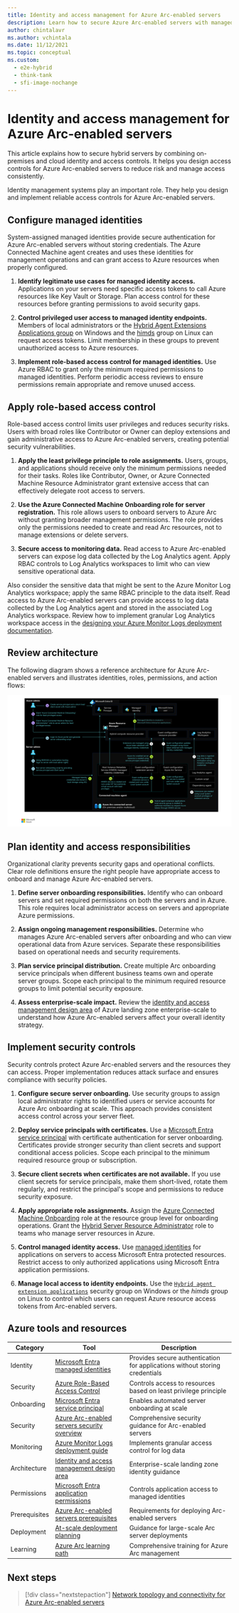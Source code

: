```yaml
---
title: Identity and access management for Azure Arc-enabled servers
description: Learn how to secure Azure Arc-enabled servers with managed identities, role-based access control, and service principals.
author: chintalavr
ms.author: vchintala
ms.date: 11/12/2021
ms.topic: conceptual
ms.custom:
  - e2e-hybrid
  - think-tank
  - sfi-image-nochange
---
```


# Identity and access management for Azure Arc-enabled servers

This article explains how to secure hybrid servers by combining on-premises and cloud identity and access controls. It helps you design access controls for Azure Arc-enabled servers to reduce risk and manage access consistently.

Identity management systems play an important role. They help you design and implement reliable access controls for Azure Arc-enabled servers.

## Configure managed identities

System-assigned managed identities provide secure authentication for Azure Arc-enabled servers without storing credentials. The Azure Connected Machine agent creates and uses these identities for management operations and can grant access to Azure resources when properly configured.

1. **Identify legitimate use cases for managed identity access.** Applications on your servers need specific access tokens to call Azure resources like Key Vault or Storage. Plan access control for these resources before granting permissions to avoid security gaps.

2. **Control privileged user access to managed identity endpoints.** Members of local administrators or the [Hybrid Agent Extensions Applications group](/azure/azure-arc/servers/agent-overview#windows-agent-installation-details) on Windows and the [himds](/azure/azure-arc/servers/agent-overview#agent-component-details) group on Linux can request access tokens. Limit membership in these groups to prevent unauthorized access to Azure resources.

3. **Implement role-based access control for managed identities.** Use Azure RBAC to grant only the minimum required permissions to managed identities. Perform periodic access reviews to ensure permissions remain appropriate and remove unused access.

## Apply role-based access control

Role-based access control limits user privileges and reduces security risks. Users with broad roles like Contributor or Owner can deploy extensions and gain administrative access to Azure Arc-enabled servers, creating potential security vulnerabilities.

1. **Apply the least privilege principle to role assignments.** Users, groups, and applications should receive only the minimum permissions needed for their tasks. Roles like Contributor, Owner, or Azure Connected Machine Resource Administrator grant extensive access that can effectively delegate root access to servers.

2. **Use the Azure Connected Machine Onboarding role for server registration.** This role allows users to onboard servers to Azure Arc without granting broader management permissions. The role provides only the permissions needed to create and read Arc resources, not to manage extensions or delete servers.

3. **Secure access to monitoring data.** Read access to Azure Arc-enabled servers can expose log data collected by the Log Analytics agent. Apply RBAC controls to Log Analytics workspaces to limit who can view sensitive operational data.

Also consider the sensitive data that might be sent to the Azure Monitor Log Analytics workspace; apply the same RBAC principle to the data itself. Read access to Azure Arc-enabled servers can provide access to log data collected by the Log Analytics agent and stored in the associated Log Analytics workspace. Review how to implement granular Log Analytics workspace access in the [designing your Azure Monitor Logs deployment documentation](/azure/azure-monitor/logs/design-logs-deployment#access-control-overview).

## Review architecture

The following diagram shows a reference architecture for Azure Arc-enabled servers and illustrates identities, roles, permissions, and action flows:

[![Reference architecture diagram for Azure Arc-enabled servers showing identities, roles, permissions, and action flows.](./media/arc-enabled-servers-iam.png)](./media/arc-enabled-servers-iam.png#lightbox)

## Plan identity and access responsibilities

Organizational clarity prevents security gaps and operational conflicts. Clear role definitions ensure the right people have appropriate access to onboard and manage Azure Arc-enabled servers.

1. **Define server onboarding responsibilities.** Identify who can onboard servers and set required permissions on both the servers and in Azure. This role requires local administrator access on servers and appropriate Azure permissions.

2. **Assign ongoing management responsibilities.** Determine who manages Azure Arc-enabled servers after onboarding and who can view operational data from Azure services. Separate these responsibilities based on operational needs and security requirements.

3. **Plan service principal distribution.** Create multiple Arc onboarding service principals when different business teams own and operate server groups. Scope each principal to the minimum required resource groups to limit potential security exposure.

4. **Assess enterprise-scale impact.** Review the [identity and access management design area](../../../ready/landing-zone/design-area/identity-access.md) of Azure landing zone enterprise-scale to understand how Azure Arc-enabled servers affect your overall identity strategy.

## Implement security controls

Security controls protect Azure Arc-enabled servers and the resources they can access. Proper implementation reduces attack surface and ensures compliance with security policies.

1. **Configure secure server onboarding.** Use security groups to assign local administrator rights to identified users or service accounts for Azure Arc onboarding at scale. This approach provides consistent access control across your server fleet.

2. **Deploy service principals with certificates.** Use a [Microsoft Entra service principal](/azure/azure-arc/servers/onboard-service-principal#create-a-service-principal-for-onboarding-at-scale) with certificate authentication for server onboarding. Certificates provide stronger security than client secrets and support conditional access policies. Scope each principal to the minimum required resource group or subscription.

3. **Secure client secrets when certificates are not available.** If you use client secrets for service principals, make them short-lived, rotate them regularly, and restrict the principal's scope and permissions to reduce security exposure.

4. **Apply appropriate role assignments.** Assign the [Azure Connected Machine Onboarding](/azure/azure-arc/servers/onboard-service-principal#create-a-service-principal-for-onboarding-at-scale) role at the resource group level for onboarding operations. Grant the [Hybrid Server Resource Administrator](/azure/azure-arc/servers/plan-at-scale-deployment#prerequisites) role to teams who manage server resources in Azure.

5. **Control managed identity access.** Use [managed identities](/azure/azure-arc/servers/managed-identity-authentication) for applications on servers to access Microsoft Entra protected resources. Restrict access to only authorized applications using Microsoft Entra application permissions.

6. **Manage local access to identity endpoints.** Use the [`Hybrid agent extension applications`](/azure/azure-arc/servers/security-overview#using-a-managed-identity-with-azure-arc-enabled-servers) security group on Windows or the *himds* group on Linux to control which users can request Azure resource access tokens from Arc-enabled servers.

## Azure tools and resources

| Category | Tool | Description |
|----------|------|-------------|
| Identity | [Microsoft Entra managed identities](/azure/azure-arc/servers/managed-identity-authentication) | Provides secure authentication for applications without storing credentials |
| Security | [Azure Role-Based Access Control](/security/benchmark/azure/baselines/arc-enabled-security-baseline#pa-7-follow-just-enough-administration-least-privilege-principle) | Controls access to resources based on least privilege principle |
| Onboarding | [Microsoft Entra service principal](/azure/azure-arc/servers/onboard-service-principal#create-a-service-principal-for-onboarding-at-scale) | Enables automated server onboarding at scale |
| Security | [Azure Arc-enabled servers security overview](/azure/azure-arc/servers/security-overview) | Comprehensive security guidance for Arc-enabled servers |
| Monitoring | [Azure Monitor Logs deployment guide](/azure/azure-monitor/logs/design-logs-deployment#access-control-overview) | Implements granular access control for log data |
| Architecture | [Identity and access management design area](../../../ready/landing-zone/design-area/identity-access.md) | Enterprise-scale landing zone identity guidance |
| Permissions | [Microsoft Entra application permissions](/entra/identity-platform/permissions-consent-overview) | Controls application access to managed identities |
| Prerequisites | [Azure Arc-enabled servers prerequisites](/azure/azure-arc/servers/agent-overview#prerequisites) | Requirements for deploying Arc-enabled servers |
| Deployment | [At-scale deployment planning](/azure/azure-arc/servers/plan-at-scale-deployment) | Guidance for large-scale Arc server deployments |
| Learning | [Azure Arc learning path](/training/paths/manage-hybrid-infrastructure-with-azure-arc/) | Comprehensive training for Azure Arc management |

## Next steps

> [!div class="nextstepaction"]
> [Network topology and connectivity for Azure Arc-enabled servers](eslz-arc-servers-connectivity.md)
